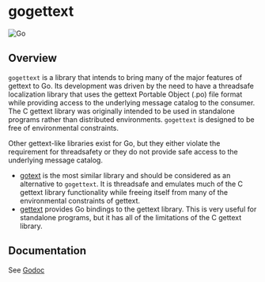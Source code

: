 # gogettext

![Go](https://github.com/taylor-s-dean/gogettext/workflows/Go/badge.svg?branch=master)

## Overview

`gogettext` is a library that intends to bring many of the major features of gettext to Go. Its development was driven by the need to have a threadsafe localization library that uses the gettext Portable Object (.po) file format while providing access to the underlying message catalog to the consumer. The C gettext library was originally intended to be used in standalone programs rather than distributed environments. `gogettext` is designed to be free of environmental constraints.

Other gettext-like libraries exist for Go, but they either violate the requirement for threadsafety or they do not provide safe access to the underlying message catalog. 

* [gotext](https://github.com/leonelquinteros/gotext) is the most similar library and should be considered as an alternative to `gogettext`. It is threadsafe and emulates much of the C gettext library functionality while freeing itself from many of the environmental constraints of gettext.
* [gettext](https://github.com/gosexy/gettext) provides Go bindings to the gettext library. This is very useful for standalone programs, but it has all of the limitations of the C gettext library.

## Documentation

See [Godoc](https://godoc.org/github.com/taylor-s-dean/gogettext)
